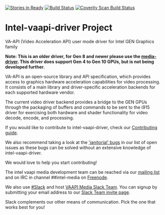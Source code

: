 [![Stories in Ready](https://badge.waffle.io/intel/intel-vaapi-driver.png?label=ready&title=Ready)](http://waffle.io/intel/intel-vaapi-driver)
[![Build Status](https://travis-ci.org/intel/intel-vaapi-driver.svg?branch=master)](https://travis-ci.org/intel/intel-vaapi-driver)
[![Coverity Scan Build Status](https://scan.coverity.com/projects/11612/badge.svg)](https://scan.coverity.com/projects/01org-intel-vaapi-driver)

# Intel-vaapi-driver Project

VA-API (Video Acceleration API) user mode driver for Intel GEN Graphics family

**Note: This is an older driver, for Gen 8 and newer please use the [media-driver](https://github.com/intel/media-driver). This driver does support Gen 4 to Gen 10 GPUs, but is not being developed further.**

VA-API is an open-source library and API specification, which
provides access to graphics hardware acceleration capabilities
for video processing. It consists of a main library and
driver-specific acceleration backends for each supported hardware 
vendor.

The current video driver backend provides a bridge to the GEN GPUs through the packaging of buffers and
commands to be sent to the i915 driver for exercising both hardware and shader functionality for video
decode, encode, and processing.

If you would like to contribute to intel-vaapi-driver, check our [Contributing
guide](https://github.com/intel/intel-vaapi-driver/blob/master/CONTRIBUTING.md).

We also recommend taking a look at the ['janitorial'
bugs](https://github.com/intel/intel-vaapi-driver/issues?q=is%3Aopen+is%3Aissue+label%3AJanitorial)
in our list of open issues as these bugs can be solved without an
extensive knowledge of intel-vaapi-driver.

We would love to help you start contributing!

The intel vaapi media development team can be reached via our [mailing
list](https://lists.01.org/mailman/listinfo/intel-vaapi-media) and on IRC
in channel ##intel-media on [Freenode](https://freenode.net/kb/answer/chat).

We also use [#Slack](https://slack.com) and host [VAAPI Media Slack
Team](https://intel-media.slack.com).  You can signup by submitting your email
address to our [Slack Team invite page](https://slack-join-intel-media.herokuapp.com).

Slack complements our other means of communication.  Pick the one that works
best for you!
